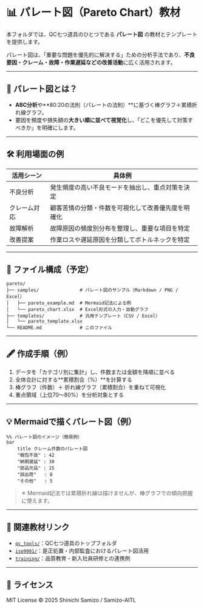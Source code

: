 # 📊 パレート図（Pareto Chart）教材

本フォルダでは、QC七つ道具のひとつである **パレート図** の教材とテンプレートを提供します。

パレート図は、「重要な問題を優先的に解決する」ための分析手法であり、**不良要因・クレーム・故障・作業遅延などの改善活動**に広く活用されます。

---

## 📌 パレート図とは？

- **ABC分析**や**80:20の法則（パレートの法則）**に基づく棒グラフ＋累積折れ線グラフ。
- 要因を頻度や損失額の**大きい順に並べて視覚化**し、「どこを優先して対策すべきか」を明確にします。

---

## 🛠️ 利用場面の例

| 活用シーン | 具体例 |
|------------|--------|
| 不良分析 | 発生頻度の高い不良モードを抽出し、重点対策を決定 |
| クレーム対応 | 顧客苦情の分類・件数を可視化して改善優先度を明確化 |
| 故障解析 | 故障原因の頻度別分布を整理し、重要な項目を特定 |
| 改善提案 | 作業ロスや遅延原因を分類してボトルネックを特定 |

---

## 📁 ファイル構成（予定）

```plaintext
pareto/
├── samples/               # パレート図のサンプル（Markdown / PNG / Excel）
│   ├── pareto_example.md  # Mermaid記法による例
│   └── pareto_chart.xlsx  # Excel形式の入力・自動グラフ
├── templates/             # 汎用テンプレート（CSV / Excel）
│   └── pareto_template.xlsx
└── README.md              # このファイル
```

---

## 🖋️ 作成手順（例）

1. データを「カテゴリ別に集計」し、件数または金額を降順に並べる
2. 全体合計に対する**累積割合（%）**を計算する
3. 棒グラフ（件数）＋ 折れ線グラフ（累積割合）を重ねて可視化
4. 重点領域（上位70〜80%）を分析対象とする

---

## 💡 Mermaidで描くパレート図（例）

```mermaid
%% パレート図のイメージ（簡易例）
bar
    title クレーム件数のパレート図
    "梱包不良" : 42
    "納期遅延" : 30
    "部品欠品" : 15
    "誤出荷"   : 8
    "その他"   : 5
```

> ✳ Mermaid記法では累積折れ線は描けませんが、棒グラフでの傾向把握に使えます。

---

## 🔗 関連教材リンク

- [`qc_tools/`](../)：QC七つ道具のトップフォルダ
- [`iso9001/`](../../iso9001/)：是正処置・内部監査におけるパレート図活用
- [`training/`](../../training/)：品質教育・新入社員研修との連携例

---

## 📜 ライセンス

MIT License © 2025 Shinichi Samizo / Samizo-AITL
